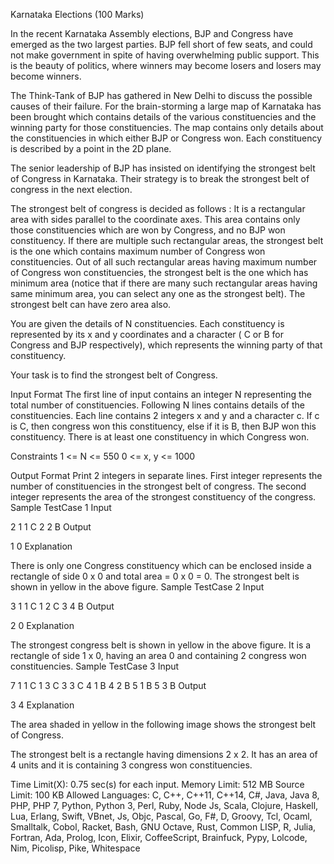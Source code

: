 Karnataka Elections (100 Marks)

In the recent Karnataka Assembly elections, BJP and Congress have emerged as the two largest parties. BJP fell short of few seats, and could not make government in spite of having overwhelming public support. This is the beauty of politics, where winners may become losers and losers may become winners.

The Think-Tank of BJP has gathered in New Delhi to discuss the possible causes of their failure. For the brain-storming a large map of Karnataka has been brought which contains details of the various constituencies and the winning party for those constituencies. The map contains only details about the constituencies in which either BJP or Congress won. Each constituency is described by a point in the  2D plane.

The senior leadership of BJP has insisted on identifying the strongest belt of Congress in Karnataka. Their strategy is to break the strongest belt of congress in the next election.

The strongest belt of congress is decided as follows :
It is a rectangular area with sides parallel to the coordinate axes.
This area contains only those constituencies which are won by Congress, and no BJP won constituency.
If there are multiple such rectangular areas, the strongest belt is the one which contains maximum number of Congress won constituencies.
Out of all such rectangular areas having maximum number of Congress won constituencies, the strongest belt is the one which has minimum area (notice that if there are many such rectangular areas having same minimum area, you can select any one as the strongest belt).
The strongest belt can have zero area also.

You are given the details of N constituencies. Each constituency is represented by its x and y coordinates and a character ( C or B for Congress and BJP respectively), which represents the winning party of that constituency.

Your task is to find the strongest belt of Congress.

Input Format
The first line of input contains an integer N representing the total number of constituencies.
Following N lines contains details of the constituencies. Each line contains 2 integers x and y and a character c. If c is C, then congress won this constituency, else if it is B, then BJP won this constituency. There is at least one constituency in which Congress won.

Constraints
1 <= N <= 550
0 <= x, y <= 1000

Output Format
Print 2 integers in separate lines. First integer represents the number of constituencies in the strongest belt of congress. The second integer represents the area of the strongest constituency of the congress.
Sample TestCase 1
Input

2
1 1 C
2 2 B
Output

1
0
Explanation



There is only one Congress constituency which can be enclosed inside a rectangle of side 0 x 0 and total area = 0 x 0 = 0. The strongest belt is shown in yellow in the above figure.
Sample TestCase 2
Input

3
1 1 C
1 2 C
3 4 B
Output

2
0
Explanation



The strongest congress belt is shown in yellow in the above figure. It is a rectangle of side 1 x 0, having an area 0 and containing 2 congress won constituencies.
Sample TestCase 3
Input

7
1 1 C
1 3 C
3 3 C
4 1 B
4 2 B
5 1 B
5 3 B
Output

3
4
Explanation

The area shaded in yellow in the following image shows the strongest belt of Congress.

The strongest belt is a rectangle having dimensions 2 x 2. It has an
area of 4 units and it is containing 3 congress won constituencies.




Time Limit(X):
0.75 sec(s) for each input.
Memory Limit:
512 MB
Source Limit:
100 KB
Allowed Languages:
C, C++, C++11, C++14, C#, Java, Java 8, PHP, PHP 7, Python, Python 3, Perl, Ruby, Node Js, Scala, Clojure, Haskell, Lua, Erlang, Swift, VBnet, Js, Objc, Pascal, Go, F#, D, Groovy, Tcl, Ocaml, Smalltalk, Cobol, Racket, Bash, GNU Octave, Rust, Common LISP, R, Julia, Fortran, Ada, Prolog, Icon, Elixir, CoffeeScript, Brainfuck, Pypy, Lolcode, Nim, Picolisp, Pike, Whitespace